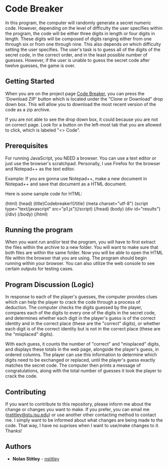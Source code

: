 # Code Breaker

In this program, the computer will randomly generate a secret numeric code. However, depending on the level of difficulty the user specifies within the program, the code will be either three digits in length or four digits in length. These digits will be composed of digits ranging either from one through six or from one through nine. This also depends on which difficulty setting the user specifies. The user's task is to guess all of the digits of the secret code, in the correct order, and in the least possible number of guesses. However, if the user is unable to guess the secret code after twelve guesses, the game is over.

## Getting Started

When you are on the project page [Code Breaker](https://github.com/nstitley/Portfolio_Part_One), you can press the 'Download ZIP' button which is located under the "Clone or Download" drop down box. This will allow you to download the most recent version of the code as a zip archive.

If you are not able to see the drop down box, it could because you are not on correct page. Look for a button on the left-most tab that you are allowed to click, which is labeled "<> Code".

## Prerequisites

For running JavaScript, you NEED a browser. You can use a text editor or just use the browser's scratchpad. Personally, I use Firefox for the browser and Notepad++ as the text editor.

Example: If you are gonna use Notepad++, make a new document in Notepad++ and save that document as a HTML document.

Here is some sample code for HTML:

(html)
   (head)
      (title)Codebreaker!(/title)
      (meta charset="utf-8")
      (script type="text/javascript" src="p1.js")(/script)
   (/head) 
   (body)
      (div id="results")(/div)
   (/body) 
(/html)

## Running the program

When you want run and/or test the program, you will have to first extract the files within the archive to a new folder. You will want to make sure that both files are within the same folder. Now you will be able to open the HTML file within the browser that you are using. The program should begin running within your browser. You can also utilize the web console to see certain outputs for testing cases.

## Program Discussion (Logic)

In response to each of the player's guesses, the computer provides clues which can help the player to crack the code through a process of deduction. The computer checks the digits guessed by the player, compares each of the digits to every one of the digits in the secret code, and determines whether each digit in the player's guess is of the correct identity and in the correct place (these are the "correct" digits), or whether each digit is of the correct identity but is not in the correct place (these are the "misplaced" digits).

With each guess, it counts the number of "correct" and "misplaced" digits, and displays these totals in the web page, alongside the player's guess, in ordered columns.  The player can use this information to determine which digits need to be exchanged or replaced, until the player's guess exactly matches the secret code.  The computer then prints a message of congratulations, along with the total number of guesses it took the player to crack the code.

## Contributing

If you want to contribute to this repository, please inform me about the change or changes you want to make. If you prefer, you can email me (nstitley@stu.jsu.edu) or use another other contacting method to contact me. I simply want to be informed about what changes are being made to the code. That way, I have no suprises when I want to use/make changes to it. Thanks! 

## Authors

* **Nolan Stitley** - [nstitley](https://github.com/nstitley)
